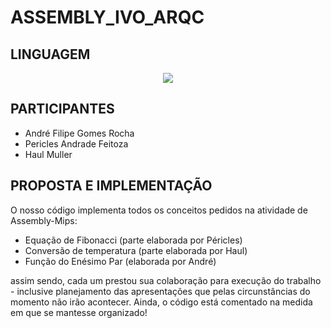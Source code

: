 # **ASSEMBLY_IVO_ARQC**

## LINGUAGEM
<p align="center">
<img src="https://img.shields.io/badge/assembly-MIPS-black">
</p>

## PARTICIPANTES
* André Filipe Gomes Rocha
* Pericles Andrade Feitoza
* Haul Muller

## PROPOSTA E IMPLEMENTAÇÃO
O nosso código implementa todos os conceitos pedidos na atividade de Assembly-Mips:
* Equação de Fibonacci (parte elaborada por Péricles)
* Conversão de temperatura (parte elaborada por Haul)
* Função do Enésimo Par (elaborada por André)

assim sendo, cada um prestou sua colaboração para execução do trabalho - inclusive planejamento das apresentações que pelas circunstâncias do momento não irão acontecer. Ainda, o código está comentado na medida em que se mantesse organizado!
